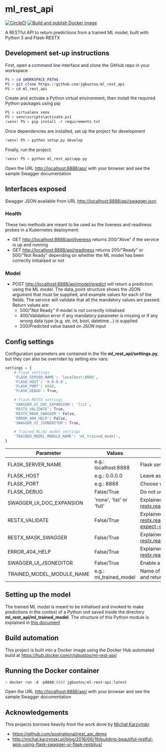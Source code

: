 # ml_rest_api

[![CircleCI](https://img.shields.io/circleci/build/github/jgbustos/ml_rest_api/master?logo=CircleCI&label=CircleCI%20build)](https://circleci.com/gh/jgbustos/ml_rest_api)
[![Build and publish Docker image](https://github.com/jgbustos/ml_rest_api/actions/workflows/main.yml/badge.svg)](https://github.com/jgbustos/ml_rest_api/actions/workflows/main.yml)

A RESTful API to return predictions from a trained ML model, built with Python 3 and Flask-RESTX

## Development set-up instructions

First, open a command line interface and clone the GitHub repo in your workspace

```Powershell
PS > cd $WORKSPACE_PATH$
PS > git clone https://github.com/jgbustos/ml_rest_api
PS > cd ml_rest_api
```

Create and activate a Python virtual environment, then install the required Python packages using pip

```Powershell
PS > virtualenv venv
PS > venv\scripts\activate.ps1
(venv) PS > pip install -r requirements.txt
```

Once dependencies are installed, set up the project for development

```Powershell
(venv) PS > python setup.py develop
```

Finally, run the project:

```Powershell
(venv) PS > python ml_rest_api\app.py
```

Open the URL <http://localhost:8888/api/> with your browser and see the sample Swagger documentation

## Interfaces exposed

Swagger JSON available from URL <http://localhost:8888/api/swagger.json>

### Health

These two methods are meant to be used as the liveness and readiness probes in a Kubernetes deployment:

* GET <http://localhost:8888/api/liveness> returns 200/"Alive" if the service is up and running
* GET <http://localhost:8888/api/readiness> returns 200/"Ready" or 500/"Not Ready" depending on whether the ML model has been correctly initialised or not

### Model

* POST <http://localhost:8888/api/model/predict> will return a prediction using the ML model. The data_point structure shows the JSON argument that must be supplied, and example values for each of the fields. The service will validate that all the mandatory values are passed. Return values are:
  * 500/"Not Ready" if model is not correctly initialised
  * 400/Validation error if any mandatory parameter is missing or if any wrong data type (e.g. str, int, bool, datetime...) is supplied
  * 200/Predicted value based on JSON input

## Config settings

Configuration parameters are contained in the file **ml_rest_api/settings.py**, but they can also be overriden by setting env vars:

```python
settings = {
    # Flask settings
    'FLASK_SERVER_NAME': 'localhost:8888',
    'FLASK_HOST': '0.0.0.0',
    'FLASK_PORT': 8888,
    'FLASK_DEBUG': True,

    # Flask-RESTX settings
    'SWAGGER_UI_DOC_EXPANSION': 'list',
    'RESTX_VALIDATE': True,
    'RESTX_MASK_SWAGGER': False,
    'ERROR_404_HELP': False,
    'SWAGGER_UI_JSONEDITOR': True,

    # Trained ML/AI model settings
    'TRAINED_MODEL_MODULE_NAME': 'ml_trained_model',
}
```

| Parameter | Values | Details |
| --- | --- | --- |
| FLASK_SERVER_NAME | e.g.: localhost:8888 | Flask server name |
| FLASK_HOST | e.g.: 0.0.0.0 | Leave as 0.0.0.0 to avoid virtual host filtering |
| FLASK_PORT | e.g.: 8888 | Choose whatever suits you, go crazy |
| FLASK_DEBUG | False/True | Do not use debug mode in production |
| SWAGGER_UI_DOC_EXPANSION | 'none', 'list' or 'full' | Explained here: <https://flask-restx.readthedocs.io/en/stable/swagger.html#customization> |
| RESTX_VALIDATE | False/True | Explained here: <https://flask-restx.readthedocs.io/en/stable/swagger.html#the-api-expect-decorator> |
| RESTX_MASK_SWAGGER | False/True | Explained here: <https://flask-restx.readthedocs.io/en/stable/mask.html#usage> |
| ERROR_404_HELP | False/True | Explained here: <https://flask-restx.readthedocs.io/en/stable/quickstart.html#endpoints> |
| SWAGGER_UI_JSONEDITOR | False/True | Enable a JSON editor in the Swagger interface |
| TRAINED_MODEL_MODULE_NAME | e.g.: ml_trained_model | Name of the Python module that initialises the ML model and returns predictions (see [section below](#setting-up-the-model)) |

## Setting up the model

The trained ML model is meant to be initialised and invoked to make predictions in the context of a Python unit saved inside the directory **ml_rest_api/ml_trained_model**. The structure of this Python module is explained in [this document](ml_rest_api/ml_trained_model/module_structure.md)

## Build automation

This project is built into a Docker image using the Docker Hub automated build at <https://hub.docker.com/r/jgbustos/ml-rest-api/>

## Running the Docker container

```Powershell
> docker run -d -p8888:8888 jgbustos/ml-rest-api:latest
```

Open the URL <http://localhost:8888/api/> with your browser and see the sample Swagger documentation

## Acknowledgements

This projects borrows heavily from the work done by [Michał Karzyński](https://twitter.com/postrational):

* <https://github.com/postrational/rest_api_demo>
* <http://michal.karzynski.pl/blog/2016/06/19/building-beautiful-restful-apis-using-flask-swagger-ui-flask-restplus/>

